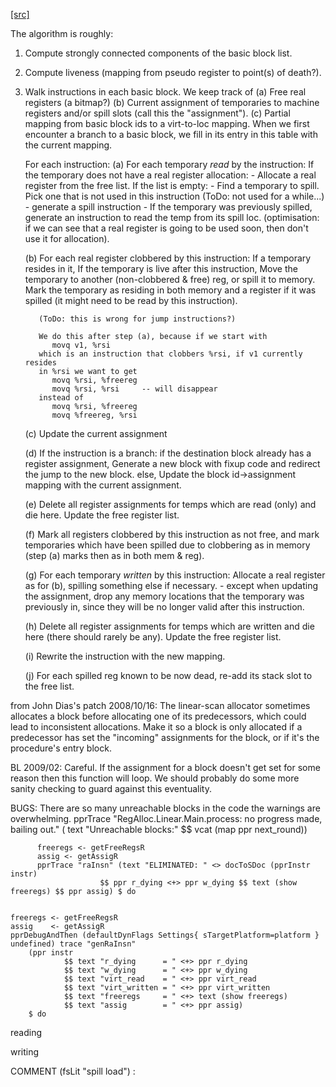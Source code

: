 [[src]](https://github.com/ghc/ghc/tree/master/compiler/nativeGen/RegAlloc/Linear/Main.hs)

The algorithm is roughly:

  1) Compute strongly connected components of the basic block list.

  2) Compute liveness (mapping from pseudo register to
     point(s) of death?).

  3) Walk instructions in each basic block.  We keep track of
        (a) Free real registers (a bitmap?)
        (b) Current assignment of temporaries to machine registers and/or
            spill slots (call this the "assignment").
        (c) Partial mapping from basic block ids to a virt-to-loc mapping.
            When we first encounter a branch to a basic block,
            we fill in its entry in this table with the current mapping.

     For each instruction:
        (a) For each temporary *read* by the instruction:
            If the temporary does not have a real register allocation:
                - Allocate a real register from the free list.  If
                  the list is empty:
                  - Find a temporary to spill.  Pick one that is
                    not used in this instruction (ToDo: not
                    used for a while...)
                  - generate a spill instruction
                - If the temporary was previously spilled,
                  generate an instruction to read the temp from its spill loc.
            (optimisation: if we can see that a real register is going to
            be used soon, then don't use it for allocation).

        (b) For each real register clobbered by this instruction:
            If a temporary resides in it,
                If the temporary is live after this instruction,
                    Move the temporary to another (non-clobbered & free) reg,
                    or spill it to memory.  Mark the temporary as residing
                    in both memory and a register if it was spilled (it might
                    need to be read by this instruction).

            (ToDo: this is wrong for jump instructions?)

            We do this after step (a), because if we start with
               movq v1, %rsi
            which is an instruction that clobbers %rsi, if v1 currently resides
            in %rsi we want to get
               movq %rsi, %freereg
               movq %rsi, %rsi     -- will disappear
            instead of
               movq %rsi, %freereg
               movq %freereg, %rsi

        (c) Update the current assignment

        (d) If the instruction is a branch:
              if the destination block already has a register assignment,
                Generate a new block with fixup code and redirect the
                jump to the new block.
              else,
                Update the block id->assignment mapping with the current
                assignment.

        (e) Delete all register assignments for temps which are read
            (only) and die here.  Update the free register list.

        (f) Mark all registers clobbered by this instruction as not free,
            and mark temporaries which have been spilled due to clobbering
            as in memory (step (a) marks then as in both mem & reg).

        (g) For each temporary *written* by this instruction:
            Allocate a real register as for (b), spilling something
            else if necessary.
                - except when updating the assignment, drop any memory
                  locations that the temporary was previously in, since
                  they will be no longer valid after this instruction.

        (h) Delete all register assignments for temps which are
            written and die here (there should rarely be any).  Update
            the free register list.

        (i) Rewrite the instruction with the new mapping.

        (j) For each spilled reg known to be now dead, re-add its stack slot
            to the free list.



 from John Dias's patch 2008/10/16:
   The linear-scan allocator sometimes allocates a block
   before allocating one of its predecessors, which could lead to
   inconsistent allocations. Make it so a block is only allocated
   if a predecessor has set the "incoming" assignments for the block, or
   if it's the procedure's entry block.

   BL 2009/02: Careful. If the assignment for a block doesn't get set for
   some reason then this function will loop. We should probably do some
   more sanity checking to guard against this eventuality.


 BUGS: There are so many unreachable blocks in the code the warnings are overwhelming.
             pprTrace "RegAlloc.Linear.Main.process: no progress made, bailing out."
                (  text "Unreachable blocks:"
                $$ vcat (map ppr next_round)) 


          freeregs <- getFreeRegsR
          assig <- getAssigR
          pprTrace "raInsn" (text "ELIMINATED: " <> docToSDoc (pprInstr instr)
                        $$ ppr r_dying <+> ppr w_dying $$ text (show freeregs) $$ ppr assig) $ do
          

    freeregs <- getFreeRegsR
    assig    <- getAssigR
    pprDebugAndThen (defaultDynFlags Settings{ sTargetPlatform=platform } undefined) trace "genRaInsn"
        (ppr instr
                $$ text "r_dying      = " <+> ppr r_dying
                $$ text "w_dying      = " <+> ppr w_dying
                $$ text "virt_read    = " <+> ppr virt_read
                $$ text "virt_written = " <+> ppr virt_written
                $$ text "freeregs     = " <+> text (show freeregs)
                $$ text "assig        = " <+> ppr assig)
        $ do


reading

writing

 COMMENT (fsLit "spill load") : 